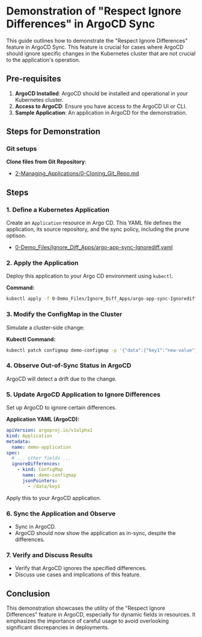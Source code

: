 
# Demonstration of "Respect Ignore Differences" in ArgoCD Sync

This guide outlines how to demonstrate the "Respect Ignore Differences" feature in ArgoCD Sync. This feature is crucial for cases where ArgoCD should ignore specific changes in the Kubernetes cluster that are not crucial to the application's operation.

## Pre-requisites
1. **ArgoCD Installed**: ArgoCD should be installed and operational in your Kubernetes cluster.
2. **Access to ArgoCD**: Ensure you have access to the ArgoCD UI or CLI.
3. **Sample Application**: An application in ArgoCD for the demonstration.

## Steps for Demonstration

### Git setups
**Clone files from Git Repository**:
   - [2-Managing_Applications/0-Cloning_Git_Repo.md](https://github.com/SMACAcademy/ArgoCD-Complete-Master-Course/blob/main/2-Managing_Applications/0-Cloning_Git_Repo.md)

## Steps

### 1. Define a Kubernetes Application
Create an `Application` resource in Argo CD. This YAML file defines the application, its source repository, and the sync policy, including the prune optison.

- [0-Demo_Files/Ignore_Diff_Apps/argo-app-sync-Ignorediff.yaml](https://github.com/SMACAcademy/ArgoCD-Complete-Master-Course/blob/main/0-Demo_Files/Ignore_Diff_Apps/argo-app-sync-Ignorediff.yaml)

### 2. Apply the Application
Deploy this application to your Argo CD environment using `kubectl`.

**Command:**
```bash
kubectl apply -f 0-Demo_Files/Ignore_Diff_Apps/argo-app-sync-Ignorediff.yaml
```


### 3. Modify the ConfigMap in the Cluster
Simulate a cluster-side change:

**Kubectl Command:**
```bash
kubectl patch configmap demo-configmap -p '{"data":{"key1":"new-value"}}' -n argocdappdemo-ignorediff
```

### 4. Observe Out-of-Sync Status in ArgoCD
ArgoCD will detect a drift due to the change.

### 5. Update ArgoCD Application to Ignore Differences
Set up ArgoCD to ignore certain differences.

**Application YAML (ArgoCD):**
```yaml
apiVersion: argoproj.io/v1alpha1
kind: Application
metadata:
  name: demo-application
spec:
  # ... other fields ...
  ignoreDifferences:
    - kind: ConfigMap
      name: demo-configmap
      jsonPointers:
        - /data/key1
```

Apply this to your ArgoCD application.

### 6. Sync the Application and Observe
- Sync in ArgoCD.
- ArgoCD should now show the application as in-sync, despite the differences.

### 7. Verify and Discuss Results
- Verify that ArgoCD ignores the specified differences.
- Discuss use cases and implications of this feature.

## Conclusion
This demonstration showcases the utility of the "Respect Ignore Differences" feature in ArgoCD, especially for dynamic fields in resources. It emphasizes the importance of careful usage to avoid overlooking significant discrepancies in deployments.
